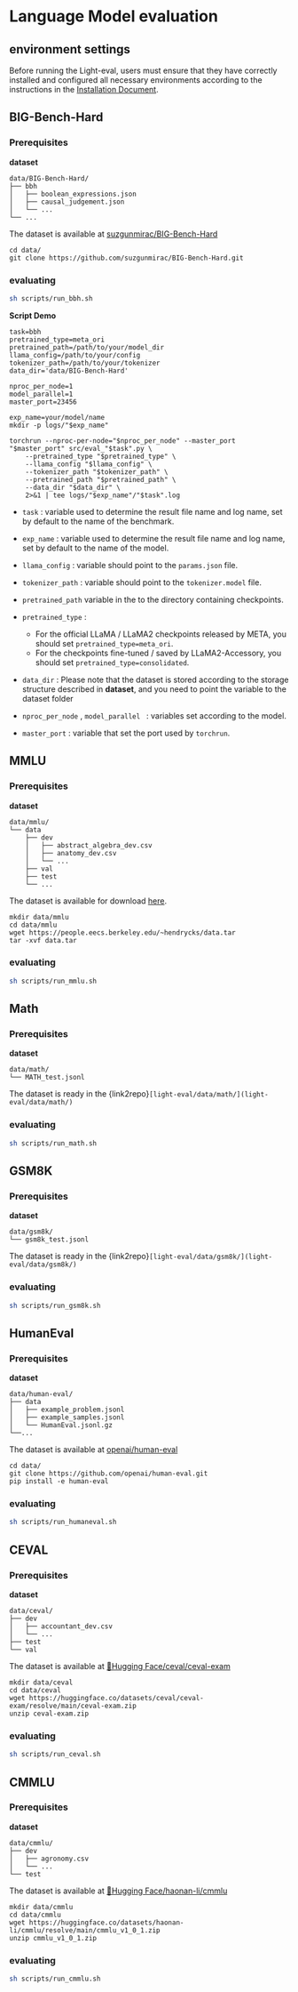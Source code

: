 # Language Model evaluation
## environment settings
Before running the Light-eval, users must ensure that they have correctly installed and configured all necessary environments according to the instructions in the [Installation Document](../install.md).

## BIG-Bench-Hard
### Prerequisites
**dataset**
```
data/BIG-Bench-Hard/
├── bbh
│   ├── boolean_expressions.json
│   ├── causal_judgement.json
│   └── ...
└── ...
```
The dataset is available at [suzgunmirac/BIG-Bench-Hard](https://github.com/suzgunmirac/BIG-Bench-Hard)

```
cd data/
git clone https://github.com/suzgunmirac/BIG-Bench-Hard.git
```

### evaluating
```bash
sh scripts/run_bbh.sh
```
**Script Demo**
```
task=bbh
pretrained_type=meta_ori
pretrained_path=/path/to/your/model_dir
llama_config=/path/to/your/config
tokenizer_path=/path/to/your/tokenizer
data_dir='data/BIG-Bench-Hard'

nproc_per_node=1
model_parallel=1
master_port=23456

exp_name=your/model/name
mkdir -p logs/"$exp_name"

torchrun --nproc-per-node="$nproc_per_node" --master_port "$master_port" src/eval_"$task".py \
    --pretrained_type "$pretrained_type" \
    --llama_config "$llama_config" \
    --tokenizer_path "$tokenizer_path" \
    --pretrained_path "$pretrained_path" \
    --data_dir "$data_dir" \
    2>&1 | tee logs/"$exp_name"/"$task".log
```

- `task` : variable used to determine the result file name and log name, set by default to the name of the benchmark.
- `exp_name` :  variable used to determine the result file name and log name, set by default to the name of the model.
- `llama_config` : variable should point to the `params.json` file.
- `tokenizer_path` : variable  should point to the `tokenizer.model` file.

- `pretrained_path` variable in the to the directory containing checkpoints.

- `pretrained_type` :
  - For the official LLaMA / LLaMA2 checkpoints released by META, you should set `pretrained_type=meta_ori`.
  - For  the checkpoints fine-tuned / saved by LLaMA2-Accessory, you should set `pretrained_type=consolidated`.
- `data_dir` : Please note that the dataset is stored according to the storage structure described in **dataset**, and you need to point the variable to the dataset folder
- `nproc_per_node` , `model_parallel ` :  variables set according to the model.
- `master_port` : variable that set the port used by `torchrun`.



## MMLU
### Prerequisites

**dataset**

```
data/mmlu/
└── data
    ├── dev
    │   ├── abstract_algebra_dev.csv
    │   ├── anatomy_dev.csv
    │	└── ...
    ├── val
    ├── test
    └── ...
```

The dataset is available for download [here](https://people.eecs.berkeley.edu/~hendrycks/data.tar).

```
mkdir data/mmlu
cd data/mmlu
wget https://people.eecs.berkeley.edu/~hendrycks/data.tar
tar -xvf data.tar
```

### evaluating

```bash
sh scripts/run_mmlu.sh
```



## Math

### Prerequisites

**dataset**

```
data/math/
└── MATH_test.jsonl
```
The dataset is ready in the {link2repo}`[light-eval/data/math/](light-eval/data/math/)`

### evaluating

```bash
sh scripts/run_math.sh
```



## GSM8K

### Prerequisites

**dataset**

```
data/gsm8k/
└── gsm8k_test.jsonl
```
The dataset is ready in the {link2repo}`[light-eval/data/gsm8k/](light-eval/data/gsm8k/)`

### evaluating

```bash
sh scripts/run_gsm8k.sh
```



## HumanEval

### Prerequisites

**dataset**

```
data/human-eval/
├── data
│   ├── example_problem.jsonl
│   ├── example_samples.jsonl
│   └── HumanEval.jsonl.gz
└──...
```

The dataset is available at [openai/human-eval](https://github.com/openai/human-eval)

```
cd data/
git clone https://github.com/openai/human-eval.git
pip install -e human-eval
```

### evaluating

```bash
sh scripts/run_humaneval.sh
```



## CEVAL

### Prerequisites

**dataset**

```
data/ceval/
├── dev
│   ├── accountant_dev.csv
│   └── ...
├── test
└── val
```

The dataset is available at [🤗Hugging Face/ceval/ceval-exam](https://huggingface.co/datasets/ceval/ceval-exam)

```
mkdir data/ceval
cd data/ceval
wget https://huggingface.co/datasets/ceval/ceval-exam/resolve/main/ceval-exam.zip
unzip ceval-exam.zip 
```

### evaluating

```bash
sh scripts/run_ceval.sh
```



## CMMLU

### Prerequisites

**dataset**

```
data/cmmlu/
├── dev
│   ├── agronomy.csv
│   └── ...
└── test
```

The dataset is available at [🤗Hugging Face/haonan-li/cmmlu](https://huggingface.co/datasets/haonan-li/cmmlu)

```
mkdir data/cmmlu
cd data/cmmlu
wget https://huggingface.co/datasets/haonan-li/cmmlu/resolve/main/cmmlu_v1_0_1.zip
unzip cmmlu_v1_0_1.zip
```

### evaluating

```bash
sh scripts/run_cmmlu.sh
```
